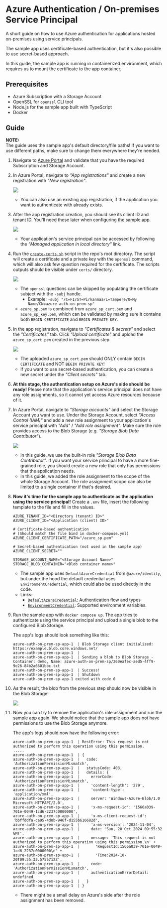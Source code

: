 # Azure Authentication / On-premises Service Principal

A short guide on how to use Azure authentication for applications hosted on-premises using service principals.

The sample app uses certificate-based authentication, but it's also possible to use secret-based approach.

In this guide, the sample app is running in containerized environment,
which requires us to mount the certificate to the app container.

## Prerequisites

- Azure Subscription with a Storage Account
- OpenSSL for `openssl` CLI tool
- Node.js for the sample app built with TypeScript
- Docker

## Guide

**NOTE:**  
The guide uses the sample app's default directory/file paths!
If you want to use different paths, make sure to change them everywhere they're needed.

1. Navigate to [Azure Portal](https://portal.azure.com) and validate that you have the required
   Subscription and Storage Account.

1. In Azure Portal, navigate to _"App registrations"_ and create a new registration with _"New registration"_.

    ![](./pics/app_registration_1.jpg)

    - You can also use an existing app registration,
      if the application you want to authenticate with already exists.

1. After the app registration creation, you should see its client ID and tenant ID.
   You'll need these later when configuring the sample app.

    ![](./pics/app_registration_2.jpg)

    - Your application's service principal can be accessed by following the
      _"Managed application in local directory"_ link.

1. Run the [`create-certs.sh`](./create-certs.sh) script in the repo's root directory.
   The script will create a certificate and a private key with the `openssl` command,
   which will also ask few question required for the certificate.
   The scripts outputs should be visible under `certs/` directory.

    ![](./pics/certs.jpg)

    - The `openssl` questions can be skipped by populating the certificate subject with the `-subj` handle.
        - Example: `-subj "/C=FI/ST=Pirkanmaa/L=Tampere/O=My Name/CN=azure-auth-on-prem-sp"`
    - `azure_sp.pem` is combined from `azure_sp_cert.pem` and `azure_sp_key.pem`,
      which can be validated by making sure it contains both `BEGIN CERTIFICATE`
      and `BEGIN PRIVATE KEY`.

1. In the app registration, navigate to _"Certificates & secrets"_ and select the _"Certificates"_ tab.
   Click _"Upload certificate"_ and upload the `azure_sp_cert.pem` created in the previous step.

    ![](./pics/app_registration_3.jpg)

    - The uploaded `azure_sp_cert.pem` should ONLY contain `BEGIN CERTIFICATE` and NOT `BEGIN PRIVATE KEY`!
    - If you want to use secret-based authentication, you can create a new secret under the _"Client secrets"_ tab.

1. **At this stage, the authentication setup on Azure's side should be ready!**
   Please note that the application's service principal does not have any role assignments,
   so it cannot yet access Azure resources because of it.

1. In Azure Portal, navigate to _"Storage accounts"_ and select the Storage Account you want to use.
   Under the Storage Account, select _"Access Control (IAM)"_ and add a new role assignment to your
   application's service principal with _"Add"_ / _"Add role assignment"_.
   Make sure the role provides access to the Blob Storage (e.g. _"Storage Blob Data Contributor"_).

    ![](./pics/blob_storage_iam.jpg)

    - In this guide, we use the built-in role _"Storage Blob Data Contributor"_.
      If you want your service principal to have a more fine-grained role,
      you should create a new role that only has permissions that the application needs.
    - In this guide, we added the role assignment to the scope of the whole Storage Account.
      The role assignment scope can also be limited to a single container if that's desired.

1. **Now it's time for the sample app to authenticate as the application using the service principal!**
   Create a `.env` file, insert the following template to the file and fill in the values.

    ```
    AZURE_TENANT_ID="<Directory (tenant) ID>"
    AZURE_CLIENT_ID="<Application (client) ID>"

    # Certificate-based authentication
    # (Should match the file bind in docker-compose.yml)
    AZURE_CLIENT_CERTIFICATE_PATH="/azure_sp.pem"

    # Secret-based authentication (not used in the sample app)
    AZURE_CLIENT_SECRET=""

    STORAGE_ACCOUNT_NAME="<Storage Account Name>"
    STORAGE_BLOB_CONTAINER="<Blob container name>"
    ```

   - The sample app uses `DefaultAzureCredential` from `@azure/identity`,
     but under the hood the default credential uses `EnvironmentCredential`,
     which could also be used directly in the code.
   - Links:
       - [`DefaultAzureCredential`](https://learn.microsoft.com/en-us/javascript/api/@azure/identity/defaultazurecredential): Authentication flow and types
       - [`EnvironmentCredential`](https://learn.microsoft.com/en-us/javascript/api/%40azure/identity/environmentcredential): Supported environment variables.

1. Run the sample app with `docker compose up`.
   The app tries to authenticate using the service principal and
   upload a single blob to the configured Blob Storage.

   The app's logs should look something like this:

    ```
    azure-auth-on-prem-sp-app-1  | Blob Storage client initialized: https://example.blob.core.windows.net/
    azure-auth-on-prem-sp-app-1  |
    azure-auth-on-prem-sp-app-1  | Sending a blob to Blob Storage - Container: demo, Name: azure-auth-on-prem-sp/260eafec-aed5-4ff9-9e26-84b2a6601bbc.txt
    azure-auth-on-prem-sp-app-1  | Success!
    azure-auth-on-prem-sp-app-1  | Shutdown
    azure-auth-on-prem-sp-app-1 exited with code 0
    ```

1. As the result, the blob from the previous step should now be visible in the Blob Storage!

    ![](./pics/blob_storage_result.jpg)

1. Now you can try to remove the application's role assignment and run the sample app again.
   We should notice that the sample app does not have permissions to use the Blob Storage anymore.

   The app's logs should now have the following error:

    ```
    azure-auth-on-prem-sp-app-1  | RestError: This request is not authorized to perform this operation using this permission.
    .....
    azure-auth-on-prem-sp-app-1  | {
    azure-auth-on-prem-sp-app-1  |   code: 'AuthorizationPermissionMismatch',
    azure-auth-on-prem-sp-app-1  |   statusCode: 403,
    azure-auth-on-prem-sp-app-1  |   details: {
    azure-auth-on-prem-sp-app-1  |     errorCode: 'AuthorizationPermissionMismatch',
    azure-auth-on-prem-sp-app-1  |     'content-length': '279',
    azure-auth-on-prem-sp-app-1  |     'content-type': 'application/xml',
    azure-auth-on-prem-sp-app-1  |     server: 'Windows-Azure-Blob/1.0 Microsoft-HTTPAPI/2.0',
    azure-auth-on-prem-sp-app-1  |     'x-ms-request-id': '1566a039-701e-0049-1cd6-2237c0000000',
    azure-auth-on-prem-sp-app-1  |     'x-ms-client-request-id': 'bbffddfa-ca95-4d0b-946f-d155b616682d',
    azure-auth-on-prem-sp-app-1  |     'x-ms-version': '2024-11-04',
    azure-auth-on-prem-sp-app-1  |     date: 'Sun, 20 Oct 2024 09:55:32 GMT',
    azure-auth-on-prem-sp-app-1  |     message: 'This request is not authorized to perform this operation using this permission.\n' +
    azure-auth-on-prem-sp-app-1  |       'RequestId:1566a039-701e-0049-1cd6-2237c0000000\n' +
    azure-auth-on-prem-sp-app-1  |       'Time:2024-10-20T09:55:33.5755712Z',
    azure-auth-on-prem-sp-app-1  |     code: 'AuthorizationPermissionMismatch',
    azure-auth-on-prem-sp-app-1  |     authenticationErrorDetail: undefined
    azure-auth-on-prem-sp-app-1  |   }
    azure-auth-on-prem-sp-app-1  | }
    ```

    - There might be a small delay on Azure's side after the role assignment has been removed.
